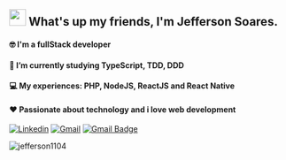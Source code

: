 ## <img src="https://media.giphy.com/media/hvRJCLFzcasrR4ia7z/giphy.gif" width="30px"> What's up my friends, I'm Jefferson Soares.

#### :nerd_face: I'm a fullStack developer
#### :rocket:   I’m currently studying TypeScript, TDD, DDD
#### :computer: My experiences: PHP, NodeJS, ReactJS and React Native
#### :heart:  Passionate about technology and i love web development

[![Linkedin](https://img.shields.io/badge/LinkedIn-0077B5?style=for-the-badge&logo=linkedin&logoColor=white)](https://www.linkedin.com/in/jeffersonsjunior/) [![Gmail](https://img.shields.io/badge/Gmail-D14836?style=for-the-badge&logo=gmail&logoColor=white)](mailto:jefferson1104junior@gmail.com) [![Gmail Badge](https://img.shields.io/badge/Discord-7289DA?style=for-the-badge&logo=discord&logoColor=white)](https://discord.gg/gHbJysxg) 

<p> <img src="https://github-readme-stats.vercel.app/api?username=jefferson1104&show_icons=true" alt="jefferson1104" /> </p>
